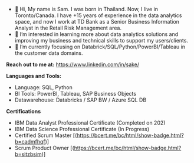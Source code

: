 - 👋 Hi, My name is Sam. I was born in Thailand. Now, I live in Toronto/Canada. I have +15 years of experience in the data analytics space, and now I work at TD Bank as a Senior Business Information Analyst in the Retail Risk Management area.
- 👀 I’m interested in learning more about data analytics solutions and improving my business and technical skills to support my users/clients.
- 🌱 I’m currently focusing on Databrick/SQL/Python/PowerBI/Tableau in the customer data domains.

**Reach out to me at:** 
https://www.linkedin.com/in/sake/

**Languages and Tools:**
- Language: SQL, Python
- BI Tools: PowerBI, Tableau, SAP Business Objects
- Datawarehouse: Databricks / SAP BW / Azure SQL DB

**Certifications**
- IBM Data Analyst Professional Certificate (Completed on 202)
- IBM Data Science Professional Certificate (In Progress)
- Certified Scrum Master [(https://bcert.me/bc/html/show-badge.html?b=cadmfhqf)]
- Scrum Product Owner [(https://bcert.me/bc/html/show-badge.html?b=sitzbsim)]
<!---
Supasakd/Supasakd is a ✨ special ✨ repository because its `README.md` (this file) appears on your GitHub profile.
You can click the Preview link to take a look at your changes.
--->
